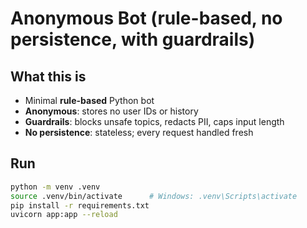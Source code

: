 # Anonymous Bot (rule-based, no persistence, with guardrails)

## What this is
- Minimal **rule-based** Python bot
- **Anonymous**: stores no user IDs or history
- **Guardrails**: blocks unsafe topics, redacts PII, caps input length
- **No persistence**: stateless; every request handled fresh

## Run
```bash
python -m venv .venv
source .venv/bin/activate      # Windows: .venv\Scripts\activate
pip install -r requirements.txt
uvicorn app:app --reload